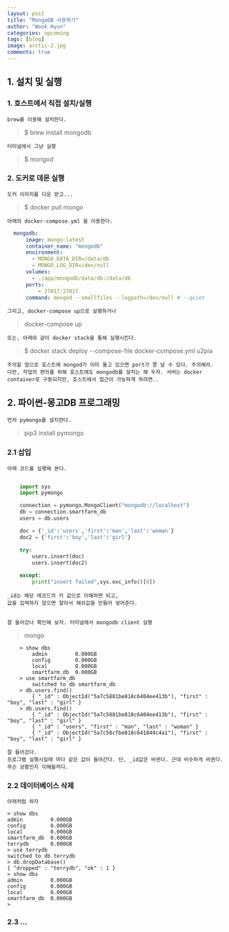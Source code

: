 ```yaml
---
layout: post
title: "MongoDB 사용하기"
author: "Wook Hyun"
categories: upcoming
tags: [blog]
image: arctic-2.jpg
comments: true
---
```


## 1. 설치 및 실행

### 1. 호스트에서 직접 설치/실행

    brew를 이용해 설치한다.

> $ brew install mongodb

    터미널에서 그냥 실행

> $ mongod


### 2. 도커로 데몬 실행

    도커 이미지를 다운 받고...

> $ docker pull mongo

    아래의 docker-compose.yml 을 이용한다.

```yaml
  mongodb:
      image: mongo:latest
      container_name: "mongodb"
      environment:
        - MONGO_DATA_DIR=/data/db
        - MONGO_LOG_DIR=/dev/null
      volumes:
        - ./app/mongodb/data/db:/data/db
      ports:
          - 27017:27017
      command: mongod --smallfiles --logpath=/dev/null # --quiet
```

    그리고, docker-compose up으로 실행하거나

> docker-compose up

    또는, 아래와 같이 docker stack을 통해 실행시킨다.

> $ docker stack deploy --compose-file docker-compose.yml u2pia

    주의할 점으로 호스트에 mongod가 이미 돌고 있으면 port가 쫑 날 수 있다. 주의해라.
    다만, 작업의 편의를 위해 호스트에도 mongodb를 설치는 해 두자. 서버는 docker container로 구동되지만, 호스트에서 접근이 가능하게 하려면..


## 2. 파이썬-몽고DB 프로그래밍

    먼저 pymongo를 설치한다.

> pip3 install pymongo

### 2.1 삽입

    아래 코드를 실행해 본다.

```python

    import sys
    import pymongo

    connection = pymongo.MongoClient("mongodb://localhost")
    db = connection.smartfarm_db
    users = db.users

    doc = {'_id':'users','first':'man','last':'woman'}
    doc2 = {'first':'boy','last':'girl'}
    
    try:
        users.insert(doc)
        users.insert(doc2)

    except:
        print("insert failed",sys.exc_info()[0])

```

    _id는 해당 레코드의 키 값으로 이해하면 되고,
    값을 입력하지 않으면 알아서 해쉬값을 만들어 넣어준다.


    잘 들어갔나 확인해 보자. 터미널에서 mongodb client 실행

> mongo

```
    > show dbs
        admin         0.000GB
        config        0.000GB
        local         0.000GB
        smartfarm_db  0.000GB
    > use smartfarm_db
        switched to db smartfarm_db
    > db.users.find()
        { "_id" : ObjectId("5a7c5881be818c6404ee413b"), "first" : "boy", "last" : "girl" }
    > db.users.find()
        { "_id" : ObjectId("5a7c5881be818c6404ee413b"), "first" : "boy", "last" : "girl" }
        { "_id" : "users", "first" : "man", "last" : "woman" }
        { "_id" : ObjectId("5a7c58cfbe818c641844c4a1"), "first" : "boy", "last" : "girl" }

```

    잘 들어갔다.
    프로그램 실행시킬때 마다 같은 값이 들어간다. 단, _id값은 바뀐다. 근데 비슷하게 바뀐다. 무슨 상황인지 이해될꺼다.
    
### 2.2 데이터베이스 삭제

    아래처럼 하자

```
> show dbs
admin         0.000GB
config        0.000GB
local         0.000GB
smartfarm_db  0.000GB
terrydb       0.000GB
> use terrydb
switched to db terrydb
> db.dropDatabase()
{ "dropped" : "terrydb", "ok" : 1 }
> show dbs
admin         0.000GB
config        0.000GB
local         0.000GB
smartfarm_db  0.000GB
> 
```

### 2.3 ...




